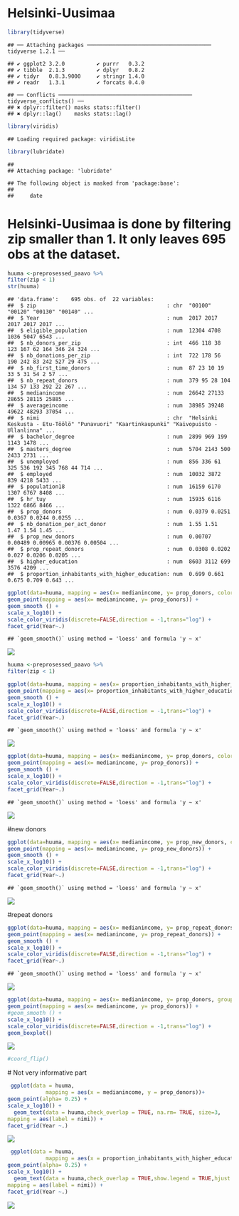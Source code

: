 Helsinki-Uusimaa
================

``` r
library(tidyverse)
```

    ## ── Attaching packages ─────────────────────────────────────── tidyverse 1.2.1 ──

    ## ✔ ggplot2 3.2.0          ✔ purrr   0.3.2     
    ## ✔ tibble  2.1.3          ✔ dplyr   0.8.2     
    ## ✔ tidyr   0.8.3.9000     ✔ stringr 1.4.0     
    ## ✔ readr   1.3.1          ✔ forcats 0.4.0

    ## ── Conflicts ────────────────────────────────────────── tidyverse_conflicts() ──
    ## ✖ dplyr::filter() masks stats::filter()
    ## ✖ dplyr::lag()    masks stats::lag()

``` r
library(viridis)
```

    ## Loading required package: viridisLite

``` r
library(lubridate)
```

    ## 
    ## Attaching package: 'lubridate'

    ## The following object is masked from 'package:base':
    ## 
    ##     date

# Helsinki-Uusimaa is done by filtering zip smaller than 1. It only leaves 695 obs at the dataset.

``` r
huuma <-preprosessed_paavo %>% 
filter(zip < 1) 
str(huuma)
```

    ## 'data.frame':    695 obs. of  22 variables:
    ##  $ zip                                         : chr  "00100" "00120" "00130" "00140" ...
    ##  $ Year                                        : num  2017 2017 2017 2017 2017 ...
    ##  $ eligible_population                         : num  12304 4708 1036 5047 6543 ...
    ##  $ nb_donors_per_zip                           : int  466 118 38 123 167 62 164 346 24 324 ...
    ##  $ nb_donations_per_zip                        : int  722 178 56 190 242 83 242 527 29 475 ...
    ##  $ nb_first_time_donors                        : num  87 23 10 19 33 5 31 54 2 57 ...
    ##  $ nb_repeat_donors                            : num  379 95 28 104 134 57 133 292 22 267 ...
    ##  $ medianincome                                : num  26642 27133 28655 28115 25885 ...
    ##  $ averageincome                               : num  38985 39248 49622 48293 37054 ...
    ##  $ nimi                                        : chr  "Helsinki Keskusta - Etu-Töölö" "Punavuori" "Kaartinkaupunki" "Kaivopuisto - Ullanlinna" ...
    ##  $ bachelor_degree                             : num  2899 969 199 1143 1478 ...
    ##  $ masters_degree                              : num  5704 2143 500 2433 2731 ...
    ##  $ unemployed                                  : num  856 336 61 325 536 192 345 768 44 714 ...
    ##  $ employed                                    : num  10032 3872 839 4218 5433 ...
    ##  $ population18                                : num  16159 6170 1307 6767 8408 ...
    ##  $ hr_tuy                                      : num  15935 6116 1322 6866 8466 ...
    ##  $ prop_donors                                 : num  0.0379 0.0251 0.0367 0.0244 0.0255 ...
    ##  $ nb_donation_per_act_donor                   : num  1.55 1.51 1.47 1.54 1.45 ...
    ##  $ prop_new_donors                             : num  0.00707 0.00489 0.00965 0.00376 0.00504 ...
    ##  $ prop_repeat_donors                          : num  0.0308 0.0202 0.027 0.0206 0.0205 ...
    ##  $ higher_education                            : num  8603 3112 699 3576 4209 ...
    ##  $ proportion_inhabitants_with_higher_education: num  0.699 0.661 0.675 0.709 0.643 ...

``` r
ggplot(data=huuma, mapping = aes(x= medianincome, y= prop_donors, color= eligible_population))+
geom_point(mapping = aes(x= medianincome, y= prop_donors)) +
geom_smooth () + 
scale_x_log10() +
scale_color_viridis(discrete=FALSE,direction = -1,trans="log") + 
facet_grid(Year~.)
```

    ## `geom_smooth()` using method = 'loess' and formula 'y ~ x'

![](helsinki-Uusimaa_files/figure-gfm/unnamed-chunk-3-1.png)<!-- -->

``` r
huuma <-preprosessed_paavo %>% 
filter(zip < 1) 

ggplot(data=huuma, mapping = aes(x= proportion_inhabitants_with_higher_education, y= prop_donors, color= eligible_population))+
geom_point(mapping = aes(x= proportion_inhabitants_with_higher_education, y= prop_donors)) +
geom_smooth () + 
scale_x_log10() +
scale_color_viridis(discrete=FALSE,direction = -1,trans="log") +
facet_grid(Year~.)
```

    ## `geom_smooth()` using method = 'loess' and formula 'y ~ x'

![](helsinki-Uusimaa_files/figure-gfm/unnamed-chunk-4-1.png)<!-- -->

``` r
ggplot(data=huuma, mapping = aes(x= medianincome, y= prop_donors, color= eligible_population))+
geom_point(mapping = aes(x= medianincome, y= prop_donors)) +
geom_smooth () + 
scale_x_log10() +
scale_color_viridis(discrete=FALSE,direction = -1,trans="log") + 
facet_grid(Year~.)
```

    ## `geom_smooth()` using method = 'loess' and formula 'y ~ x'

![](helsinki-Uusimaa_files/figure-gfm/unnamed-chunk-5-1.png)<!-- -->

\#new
donors

``` r
ggplot(data=huuma, mapping = aes(x= medianincome, y= prop_new_donors, color= eligible_population))+
geom_point(mapping = aes(x= medianincome, y= prop_new_donors)) +
geom_smooth () + 
scale_x_log10() +
scale_color_viridis(discrete=FALSE,direction = -1,trans="log") + 
facet_grid(Year~.)
```

    ## `geom_smooth()` using method = 'loess' and formula 'y ~ x'

![](helsinki-Uusimaa_files/figure-gfm/unnamed-chunk-6-1.png)<!-- -->

\#repeat
donors

``` r
ggplot(data=huuma, mapping = aes(x= medianincome, y= prop_repeat_donors, color= eligible_population))+
geom_point(mapping = aes(x= medianincome, y= prop_repeat_donors)) +
geom_smooth () + 
scale_x_log10() +
scale_color_viridis(discrete=FALSE,direction = -1,trans="log") + 
facet_grid(Year~.)
```

    ## `geom_smooth()` using method = 'loess' and formula 'y ~ x'

![](helsinki-Uusimaa_files/figure-gfm/unnamed-chunk-7-1.png)<!-- -->

``` r
ggplot(data=huuma, mapping = aes(x= medianincome, y= prop_donors, group= zip, color=eligible_population))+
geom_point(mapping = aes(x= medianincome, y= prop_donors)) +
#geom_smooth () + 
scale_x_log10() +
scale_color_viridis(discrete=FALSE,direction = -1,trans="log") + 
geom_boxplot() 
```

![](helsinki-Uusimaa_files/figure-gfm/unnamed-chunk-8-1.png)<!-- -->

``` r
#coord_flip()
```

\# Not very informative part

``` r
 ggplot(data = huuma,
            mapping = aes(x = medianincome, y = prop_donors))+
geom_point(alpha= 0.25) +
scale_x_log10() + 
  geom_text(data = huuma,check_overlap = TRUE, na.rm= TRUE, size=3,
mapping = aes(label = nimi)) + 
facet_grid(Year ~.)
```

![](helsinki-Uusimaa_files/figure-gfm/unnamed-chunk-9-1.png)<!-- -->

``` r
 ggplot(data = huuma,
            mapping = aes(x = proportion_inhabitants_with_higher_education, y = prop_donors))+
geom_point(alpha= 0.25) +
scale_x_log10() + 
  geom_text(data = huuma,check_overlap = TRUE,show.legend = TRUE,hjust = 0, nudge_x = 0.05,
mapping = aes(label = nimi)) +
facet_grid(Year ~.)
```

![](helsinki-Uusimaa_files/figure-gfm/unnamed-chunk-10-1.png)<!-- -->
